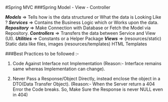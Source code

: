 #Spring MVC
###Spring Model - View - Controller


***Models*** => Tells how is the data structured or What the data is Looking Like ?
***Services*** => Contains the Business Logic which or Works upon the data.
***Repository*** => Make Connection with Database or Fetch the Model via Repository.
***Controllers*** => Transfers the data between Service and View (UI).
***Utilities*** => Constants or a Helper Package
***Views*** => (resources/static) Static data like files, images
               (resources/templates) HTML Templates

###Best Practices to be followed :-
1. Code Against Interface not Implementation 
    (Reason:- Interface remains same whereas Implementation can change).

2. Never Pass a Response/Object Directly, instead enclose the object in a DTO(Data Transfer Object).
    (Reason:- When the Server return a 404 Error the Code breaks.
   So, Make Sure the Response is never NULL even in 404)